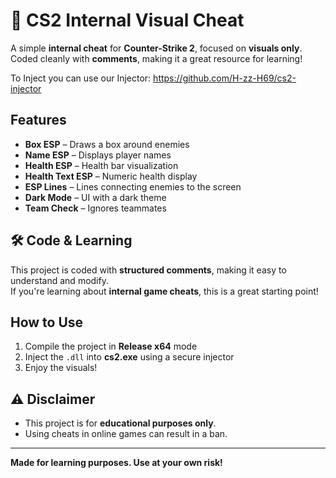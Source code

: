 # 🎯 CS2 Internal Visual Cheat  

A simple **internal cheat** for **Counter-Strike 2**, focused on **visuals only**.  
Coded cleanly with **comments**, making it a great resource for learning!  

To Inject you can use our Injector: https://github.com/H-zz-H69/cs2-injector

##  Features  
- **Box ESP** – Draws a box around enemies  
- **Name ESP** – Displays player names  
- **Health ESP** – Health bar visualization  
- **Health Text ESP** – Numeric health display  
- **ESP Lines** – Lines connecting enemies to the screen  
- **Dark Mode** – UI with a dark theme  
- **Team Check** – Ignores teammates  

## 🛠️ Code & Learning  
This project is coded with **structured comments**, making it easy to understand and modify.  
If you're learning about **internal game cheats**, this is a great starting point!

##  How to Use  
1. Compile the project in **Release x64** mode  
2. Inject the `.dll` into **cs2.exe** using a secure injector  
3. Enjoy the visuals!  

## ⚠️ Disclaimer  
- This project is for **educational purposes only**.  
- Using cheats in online games can result in a ban.  

---  
**Made for learning purposes. Use at your own risk!**  
